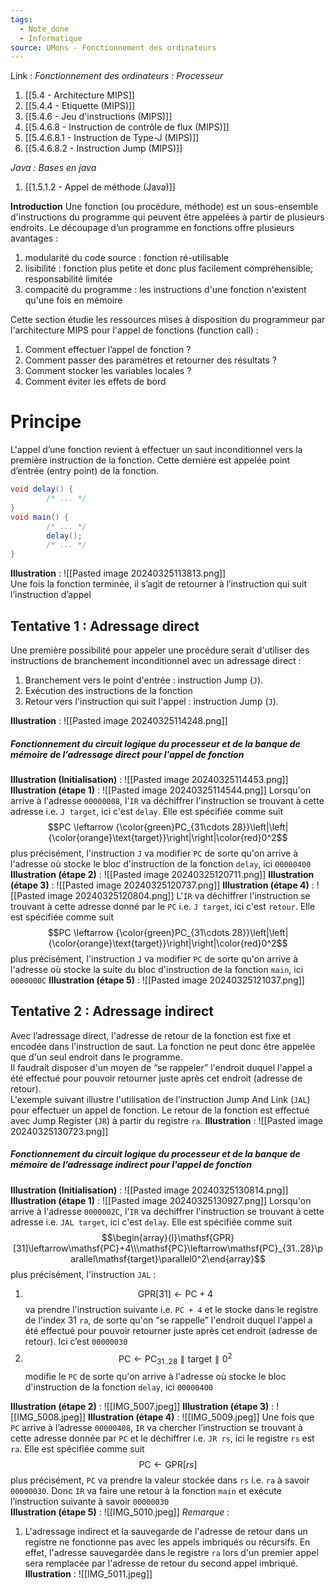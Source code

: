 ```yaml
---
tags:
  - Note_done
  - Informatique
source: UMons - Fonctionnement des ordinateurs
---
```


Link :
_Fonctionnement des ordinateurs : Processeur_
1. [[5.4 - Architecture MIPS]]
2. [[5.4.4 - Etiquette (MIPS)]]
4. [[5.4.6 - Jeu d'instructions (MIPS)]]
6. [[5.4.6.8 - Instruction de contrôle de flux (MIPS)]]
8. [[5.4.6.8.1 - Instruction de Type-J (MIPS)]]
9. [[5.4.6.8.2 - Instruction Jump (MIPS)]]

_Java : Bases en java_
1. [[1.5.1.2 - Appel de méthode (Java)]]

**Introduction**
Une fonction (ou procédure, méthode) est un sous-ensemble d'instructions du programme qui peuvent être appelées à partir de plusieurs endroits. Le découpage d’un programme en fonctions offre plusieurs avantages :
1. modularité du code source : fonction ré-utilisable 
2. lisibilité : fonction plus petite et donc plus facilement compréhensible; responsabilité limitée 
3. compacité du programme : les instructions d'une fonction n'existent qu'une fois en mémoire 

Cette section étudie les ressources mises à disposition du programmeur par l'architecture MIPS pour l'appel de fonctions (function call) :
1. Comment effectuer l’appel de fonction ? 
2. Comment passer des paramètres et retourner des résultats ? 
3. Comment stocker les variables locales ? 
4. Comment éviter les effets de bord 
# Principe
L'appel d’une fonction revient à effectuer un saut inconditionnel vers la première instruction de la fonction. Cette dernière est appelée point d’entrée (entry point) de la fonction. 
```java
void delay() { 
		/* ... */ 
} 
void main() { 
		/* ... */ 
		delay(); 
		/* ... */ 
}
```
**Illustration** : ![[Pasted image 20240325113813.png]]
\
Une fois la fonction terminée, il s’agit de retourner à l’instruction qui suit l’instruction d’appel
## Tentative 1 : Adressage direct
Une première possibilité pour appeler une procédure serait d'utiliser des instructions de branchement inconditionnel avec un adressage direct :
1. Branchement vers le point d'entrée : instruction Jump (`J`). 
2. Exécution des instructions de la fonction 
3. Retour vers l'instruction qui suit l'appel : instruction Jump (`J`).

**Illustration** : ![[Pasted image 20240325114248.png]]
##### Fonctionnement du circuit logique du processeur et de la banque de mémoire de l’adressage direct pour l'appel de fonction
**Illustration (Initialisation)** : ![[Pasted image 20240325114453.png]]
**Illustration (étape 1)** : ![[Pasted image 20240325114544.png]]
Lorsqu'on arrive à l'adresse `00000008`, l'`IR` va déchiffrer l'instruction se trouvant à cette adresse i.e. `J target`, ici c'est `delay`. Elle est spécifiée comme suit $$PC \leftarrow {\color{green}PC_{31\cdots 28}}\left|\left| {\color{orange}\text{target}}\right|\right|\color{red}0^2$$ plus précisément, l'instruction `J` va modifier `PC` de sorte qu'on arrive à l'adresse où stocke le bloc d'instruction de la fonction `delay`, ici `00000400`
**Illustration (étape 2)** : ![[Pasted image 20240325120711.png]]
**Illustration (étape 3)** : ![[Pasted image 20240325120737.png]]
**Illustration (étape 4)** : ![[Pasted image 20240325120804.png]]
L'`IR` va déchiffrer l'instruction se trouvant à cette adresse donné par le `PC` i.e. `J target`, ici c'est `retour`. Elle est spécifiée comme suit $$PC \leftarrow {\color{green}PC_{31\cdots 28}}\left|\left| {\color{orange}\text{target}}\right|\right|\color{red}0^2$$ plus précisément, l'instruction `J` va modifier `PC` de sorte qu'on arrive à l'adresse où stocke la suite du bloc d'instruction de la fonction `main`, ici `0000000C`
**Illustration (étape 5)** : ![[Pasted image 20240325121037.png]]

## Tentative 2 : Adressage indirect
Avec l’adressage direct, l'adresse de retour de la fonction est fixe et encodée dans l'instruction de saut. La fonction ne peut donc être appelée que d'un seul endroit dans le programme. 
\
Il faudrait disposer d'un moyen de “se rappeler” l'endroit duquel l'appel a été effectué pour pouvoir retourner juste après cet endroit (adresse de retour).
\
L'exemple suivant illustre l'utilisation de l’instruction Jump And Link (`JAL`) pour effectuer un appel de fonction. Le retour de la fonction est effectué avec Jump Register (`JR`) à partir du registre `ra`.
**Illustration** : ![[Pasted image 20240325130723.png]]
 


##### Fonctionnement du circuit logique du processeur et de la banque de mémoire de l’adressage indirect pour l'appel de fonction
**Illustration (Initialisation)** : ![[Pasted image 20240325130814.png]]
**Illustration (étape 1)** : ![[Pasted image 20240325130927.png]]
Lorsqu'on arrive à l'adresse `0000002C`, l'`IR` va déchiffrer l'instruction se trouvant à cette adresse i.e. `JAL target`, ici c'est `delay`. Elle est spécifiée comme suit $$\begin{array}{l}\mathsf{GPR}[31]\leftarrow\mathsf{PC}+4\\\mathsf{PC}\leftarrow\mathsf{PC}_{31..28}\parallel\mathsf{target}\parallel0^2\end{array}$$ plus précisément, l'instruction `JAL` :
1. $$\mathsf{GPR}[31]\leftarrow\mathsf{PC}+4$$va prendre l'instruction suivante i.e. `PC + 4` et le stocke dans le registre de l'index 31 `ra`, de sorte qu'on “se rappelle” l'endroit duquel l'appel a été effectué pour pouvoir retourner juste après cet endroit (adresse de retour). Ici c’est `00000030`
2. $$\mathsf{PC}\leftarrow\mathsf{PC}_{31..28}\parallel\mathsf{target}\parallel0^2$$modifie le `PC` de sorte qu'on arrive à l'adresse où stocke le bloc d'instruction de la fonction `delay`, ici `00000400`

**Illustration (étape 2)** : ![[IMG_5007.jpeg]]
**Illustration (étape 3)** : ![[IMG_5008.jpeg]]
**Illustration (étape 4)** : ![[IMG_5009.jpeg]]
Une fois que `PC` arrive à l’adresse `00000408`, `IR` va chercher l’instruction se trouvant à cette adresse donnée par `PC` et le déchiffrer i.e. `JR rs`, ici le registre `rs` est `ra`. Elle est spécifiée comme suit $$\mathsf{PC}\leftarrow\mathsf{GPR}\left[rs\right]$$ plus précisément, `PC` va prendre la valeur stockée dans `rs` i.e. `ra` à savoir `00000030`. Donc `IR` va faire une retour à la fonction `main` et exécute l’instruction suivante à savoir `00000030` 
\
**Illustration (étape 5)** : ![[IMG_5010.jpeg]]
_Remarque_ :
1. L'adressage indirect et la sauvegarde de l'adresse de retour dans un registre ne fonctionne pas avec les appels imbriqués ou récursifs. En effet, l'adresse sauvegardée dans le registre `ra` lors d'un premier appel sera remplacée par l'adresse de retour du second appel imbriqué.
\
**Illustration** : ![[IMG_5011.jpeg]]